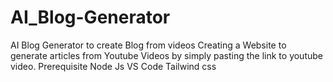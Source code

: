 # AI_Blog-Generator
AI Blog Generator to create Blog from videos
Creating a Website to generate articles from Youtube Videos by simply pasting the link to youtube video.
Prerequisite 
Node Js
VS Code
Tailwind css

